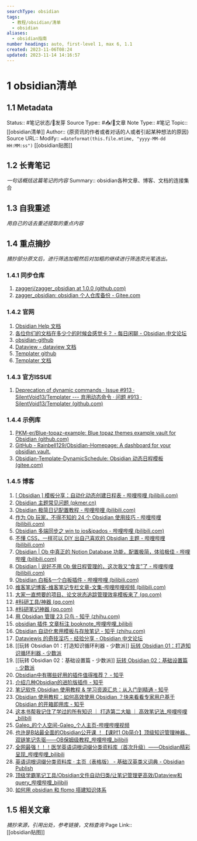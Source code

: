 ```yaml
---
searchType: obsidian
tags:
  - 教程/obsidian/清单
  - obsidian
aliases:
  - obsidian指南
number headings: auto, first-level 1, max 6, 1.1
created: 2023-11-06T08:24
updated: 2023-11-14 14:16:57
---
```

# 1 obsidian清单
## 1.1 Metadata
Status::    #笔记状态/🌱发芽
Source Type::  #📥/📰️文章
Note Type::  #笔记
Topic:: [[obsidian清单]]
Author:: {原资讯的作者或者对话的人或者引起某种想法的原因}
Source URL:: 
Modify:: `=dateformat(this.file.mtime, "yyyy-MM-dd HH:MM:ss")`
[[obsidian贴图]]
## 1.2 长青笔记
*一句话概括这篇笔记的内容*
Summary:: obsidian各种文章、博客、文档的连接集合

## 1.3 自我重述
*用自己的话去重述提取的重点内容*


## 1.4 重点摘抄
*摘抄部分原文后，进行筛选加粗然后对加粗的继续进行筛选荧光笔选出。*
### 1.4.1 同步仓库
1. [zaggerj/zagger_obsidian at 1.0.0 (github.com)](https://github.com/zaggerj/zagger_obsidian/tree/1.0.0)
2. [zagger_obsidian: obsidian 个人仓库备份 - Gitee.com](https://gitee.com/zaggerzj/zagger_obsidian/tree/1.0.0/)
### 1.4.2 官网
 1. [Obsidian Help 文档](https://help.obsidian.md/Editing+and+formatting/Properties)
 2. [各位你们的文档在多少个的时候会感觉卡？ - 每日闲聊 - Obsidian 中文论坛](https://forum-zh.obsidian.md/t/topic/4435/13)
 3. [obsidian-github](https://github.com/blacksmithgu/obsidian-dataview)
 4. [Dataview - dataview 文档](https://blacksmithgu.github.io/obsidian-dataview/)
 5. [Templater  github](https://github.com/SilentVoid13/Templater)
 6.  [Templater 文档](https://silentvoid13.github.io/Templater/internal-functions/internal-modules/file-module.html#tpfilefind_tfilefilename-string)
### 1.4.3 官方ISSUE
1. [Deprecation of dynamic commands · Issue #913 · SilentVoid13/Templater --- 弃用动态命令 · 问题 #913 · SilentVoid13/Templater (github.com)](https://github.com/SilentVoid13/Templater/issues/913)
### 1.4.4 示例库
1. [PKM-er/Blue-topaz-example: Blue topaz themes example vault for Obsidian (github.com)](https://github.com/PKM-er/Blue-topaz-example)
2. [GitHub - Rainbell129/Obsidian-Homepage: A dashboard for your obsidian vault.](https://github.com/Rainbell129/Obsidian-Homepage)
3. [Obsidian-Template-DynamicSchedule: Obsidian 动态日程模板 (gitee.com)](https://gitee.com/goblincwl/Obsidian-Template-DynamicSchedule)
### 1.4.5 博客
1. [[ Obsidian ] 模板分享：自动化动态创建日程表 - 哔哩哔哩 (bilibili.com)](https://www.bilibili.com/read/cv23768479/)
2. [Obsidian 主题常见问题 (pkmer.cn)](https://pkmer.cn/Pkmer-Docs/10-obsidian/obsidian%E5%B8%B8%E8%A7%81%E9%97%AE%E9%A2%98%E6%B1%87%E6%80%BB/obsidian%E4%B8%BB%E9%A2%98%E5%B8%B8%E8%A7%81%E9%97%AE%E9%A2%98/)
3. [Obsidian 极简日记配置教程 - 哔哩哔哩 (bilibili.com)](https://www.bilibili.com/read/cv21481911/)
4. [作为 Ob 玩家，不得不知的 24 个 Obsidian 使用技巧 - 哔哩哔哩 (bilibili.com)](https://www.bilibili.com/read/cv18547773/)
5. [Obsidian 多端同步之 win to ios&ipados - 哔哩哔哩 (bilibili.com)](https://www.bilibili.com/read/cv18681675/)
6. [不懂 CSS，一样可以 DIY 出自己喜欢的 Obsidian 主题 - 哔哩哔哩 (bilibili.com)](https://www.bilibili.com/read/cv19043175/)
7. [Obsidian | Ob 中真正的 Notion Database 功能，配置极简，体验极佳 - 哔哩哔哩 (bilibili.com)](https://www.bilibili.com/read/cv19518130/)
8. [Obsidian | 说好不用 Ob 做日程管理的，这次我又“食言”了 - 哔哩哔哩 (bilibili.com)](https://www.bilibili.com/read/cv19526990/)
9. [Obsidian 白板&一个白板插件 - 哔哩哔哩 (bilibili.com)](https://www.bilibili.com/read/cv20661353/)
10. [维客笔记博客-维客笔记专栏文章-文集-哔哩哔哩视频 (bilibili.com)](https://space.bilibili.com/305034274/article)
11. [大家一直想要的项目、论文状态追踪管理效率模板来了 (qq.com)](https://mp.weixin.qq.com/s?__biz=MzI4NDQ4NjU0MA==&mid=2247751446&idx=1&sn=aa6012807e4744e4ae393a57b91982da&chksm=ebf7e9f5dc8060e3063e6ac403a13e4989ac564f3e0959dc9ba990feae657572deb273323cb6&scene=27)
12. [#科研工具/神器 (qq.com)](https://mp.weixin.qq.com/mp/appmsgalbum?__biz=MzI4NDQ4NjU0MA==&action=getalbum&album_id=1500675956766736385&scene=173&from_msgid=2247751446&from_itemidx=1&count=3&nolastread=1#wechat_redirect)
13. [#科研笔记神器 (qq.com)](https://mp.weixin.qq.com/mp/appmsgalbum?__biz=MzI4NDQ4NjU0MA==&action=getalbum&album_id=2336961249412284416&scene=173&from_msgid=2247751446&from_itemidx=1&count=3&nolastread=1#wechat_redirect)
14. [用 Obsidian 管理 23 只鸟 - 知乎 (zhihu.com)](https://zhuanlan.zhihu.com/p/486882929)
15. [obsidian 插件 文章标注 booknote\_哔哩哔哩\_bilibili](https://www.bilibili.com/video/BV1JW4y1e7Xv/?spm_id_from=pageDriver&vd_source=af94dc11f0a1751ebb3c2090844ad9f6)
16. [Obsidian 自动化套用模板与存放笔记 - 知乎 (zhihu.com)](https://zhuanlan.zhihu.com/p/544827131)
17. [Dataviewjs 的奇技淫巧 - 经验分享 - Obsidian 中文论坛](https://forum-zh.obsidian.md/t/topic/5954/67)
18. [[玩转 Obsidian 01：打造知识循环利器 - 少数派]] [玩转 Obsidian 01：打造知识循环利器 - 少数派](https://sspai.com/post/62414)
19. [[玩转 Obsidian 02：基础设置篇 - 少数派]] [玩转 Obsidian 02：基础设置篇 - 少数派](https://sspai.com/post/63481)
20. [Obsidian中有哪些好用的插件值得推荐？ - 知乎](https://www.zhihu.com/question/497487995/answer/3097956845?utm_id=0)
21. [介绍几种Obsidian的进阶版插件 - 知乎](https://zhuanlan.zhihu.com/p/580851046)
22. [笔记软件 Obsidian 使用教程 & 学习资源汇总：从入门到精通 - 知乎](https://zhuanlan.zhihu.com/p/619960525)
23. [Obsidian 使用教程：如何高效使用 Obsidian ？快来看看专家用户基于 Obsidian 的开箱即用库 - 知乎](https://zhuanlan.zhihu.com/p/619967023)
24. [这本书帮我记住了学过的所有知识 ｜ 打造第二大脑 ｜ 高效笔记法\_哔哩哔哩\_bilibili](https://www.bilibili.com/video/BV1gH4y1U7Cv/?vd_source=af94dc11f0a1751ebb3c2090844ad9f6)
25. [Galeo\_的个人空间-Galeo\_个人主页-哔哩哔哩视频](https://space.bilibili.com/3493298721261904)
26. [也许是B站最全面的Obsidian公开课 ！【课时1 Ob简介】顶级知识管理神器、双链笔记先驱——OB保姆级教程\_哔哩哔哩\_bilibili](https://www.bilibili.com/video/BV1H44y1n71k/?spm_id_from=333.788.recommend_more_video.14&vd_source=af94dc11f0a1751ebb3c2090844ad9f6)
27. [全网最强！！！医学英语词根词缀分类资料库（首次升级）——Obsidian精彩呈现\_哔哩哔哩\_bilibili](https://www.bilibili.com/video/BV1n84y197nN/?spm_id_from=..search-card.all.click&vd_source=af94dc11f0a1751ebb3c2090844ad9f6)
28. [英语词根词缀分类资料库 · 主页（表格版） - 基础汉英类义词典 - Obsidian Publish](https://publish.obsidian.md/thesaurus/%E8%8B%B1%E8%AF%AD%E8%AF%8D%E4%B9%89%E5%88%86%E7%B1%BB%E6%95%B0%E6%8D%AE%E5%BA%93%EF%BC%88%E5%A4%A7%E5%AD%A6%E7%89%88%EF%BC%89/%E8%8B%B1%E8%AF%AD%E8%AF%8D%E6%A0%B9%E8%AF%8D%E7%BC%80%E5%88%86%E7%B1%BB%E6%95%B0%E6%8D%AE%E5%BA%93/00%E6%9C%AC%E5%BA%93%E5%9F%BA%E6%9C%AC%E4%BF%A1%E6%81%AF/%E8%8B%B1%E8%AF%AD%E8%AF%8D%E6%A0%B9%E8%AF%8D%E7%BC%80%E5%88%86%E7%B1%BB%E8%B5%84%E6%96%99%E5%BA%93+%C2%B7+%E4%B8%BB%E9%A1%B5%EF%BC%88%E8%A1%A8%E6%A0%BC%E7%89%88%EF%BC%89)
29. [顶级学霸笔记工具/Obsidian文件自动归类/让笔记管理更高效/Dataview和query\_哔哩哔哩\_bilibili](https://www.bilibili.com/video/BV1h94y1G7Y4/?spm_id_from=..search-card.all.click&vd_source=af94dc11f0a1751ebb3c2090844ad9f6)
30. [如何用 obsidian 和 flomo 搭建知识体系](https://www.douban.com/note/824956668/?_i=9942129SuLBy95)

## 1.5 相关文章
*摘抄来源，引用出处，参考链接，文档查询*
Page Link::  
[[obsidian贴图]]

